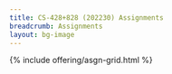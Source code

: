 ```yaml
---
title: CS-428+828 (202230) Assignments
breadcrumb: Assignments
layout: bg-image
---
```

{% include offering/asgn-grid.html %}
